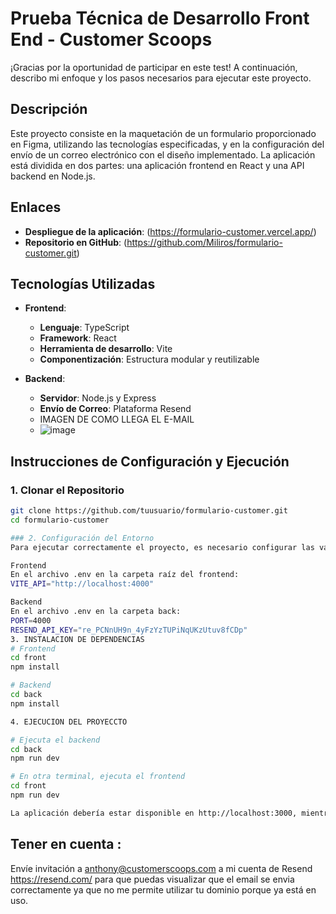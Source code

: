 # Prueba Técnica de Desarrollo Front End - Customer Scoops

¡Gracias por la oportunidad de participar en este test! A continuación, describo mi enfoque y los pasos necesarios para ejecutar este proyecto.

## Descripción

Este proyecto consiste en la maquetación de un formulario proporcionado en Figma, utilizando las tecnologías especificadas, y en la configuración del envío de un correo electrónico con el diseño implementado. La aplicación está dividida en dos partes: una aplicación frontend en React y una API backend en Node.js.

## Enlaces

- **Despliegue de la aplicación**: (https://formulario-customer.vercel.app/)
- **Repositorio en GitHub**: (https://github.com/Miliros/formulario-customer.git)

## Tecnologías Utilizadas

- **Frontend**:

  - **Lenguaje**: TypeScript
  - **Framework**: React
  - **Herramienta de desarrollo**: Vite
  - **Componentización**: Estructura modular y reutilizable

- **Backend**:
  - **Servidor**: Node.js y Express
  - **Envío de Correo**: Plataforma Resend
  - IMAGEN DE COMO LLEGA EL E-MAIL
  - ![image](https://github.com/user-attachments/assets/5e785055-ba67-4fa9-8a7c-28fdefff4f32)


## Instrucciones de Configuración y Ejecución

### 1. Clonar el Repositorio

```bash
git clone https://github.com/tuusuario/formulario-customer.git
cd formulario-customer

### 2. Configuración del Entorno
Para ejecutar correctamente el proyecto, es necesario configurar las variables de entorno.

Frontend
En el archivo .env en la carpeta raíz del frontend:
VITE_API="http://localhost:4000"

Backend
En el archivo .env en la carpeta back:
PORT=4000
RESEND_API_KEY="re_PCNnUH9n_4yFzYzTUPiNqUKzUtuv8fCDp"
3. INSTALACION DE DEPENDENCIAS
# Frontend
cd front
npm install

# Backend
cd back
npm install

4. EJECUCION DEL PROYECCTO

# Ejecuta el backend
cd back
npm run dev

# En otra terminal, ejecuta el frontend
cd front
npm run dev

La aplicación debería estar disponible en http://localhost:3000, mientras que el backend escucha en http://localhost:4000
```

## Tener en cuenta :
Envíe invitación a anthony@customerscoops.com a mi cuenta de Resend https://resend.com/ para que puedas visualizar que el email se envia correctamente ya que no me permite utilizar tu dominio porque ya está en uso.
